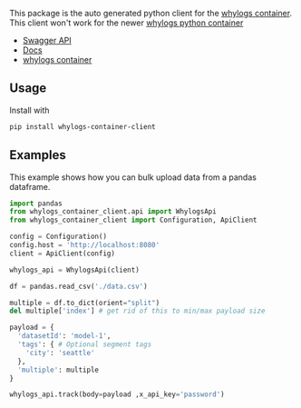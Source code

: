 This package is the auto generated python client for the [whylogs container](https://github.com/whylabs/whylogs-container/). This client won't work for the newer [whylogs python container](https://github.com/whylabs/whylogs-container-python)

- [Swagger API](https://whylabs.github.io/whylogs-container-docs/whylogs-container)
- [Docs](https://docs.whylabs.ai/docs/integrations-whylogs-container/)
- [whylogs container](https://github.com/whylabs/whylogs-container/)

## Usage

Install with

```bash
pip install whylogs-container-client
```

## Examples

This example shows how you can bulk upload data from a pandas dataframe.

```python
import pandas
from whylogs_container_client.api import WhylogsApi
from whylogs_container_client import Configuration, ApiClient

config = Configuration()
config.host = 'http://localhost:8080'
client = ApiClient(config)

whylogs_api = WhylogsApi(client)

df = pandas.read_csv('./data.csv')

multiple = df.to_dict(orient="split")
del multiple['index'] # get rid of this to min/max payload size

payload = {
  'datasetId': 'model-1',
  'tags': { # Optional segment tags
    'city': 'seattle'
  },
  'multiple': multiple
}

whylogs_api.track(body=payload ,x_api_key='password')
```

